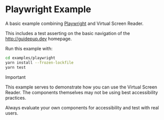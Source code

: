 # Playwright Example

A basic example combining [Playwright](https://playwright.dev) and Virtual Screen Reader.

This includes a test asserting on the basic navigation of the <http://guidepup.dev> homepage.

Run this example with:

```bash
cd examples/playwright
yarn install --frozen-lockfile
yarn test
```

> [!IMPORTANT]
> This example serves to demonstrate how you can use the Virtual Screen Reader. The components themselves may not be using best accessibility practices.
>
> Always evaluate your own components for accessibility and test with real users.
